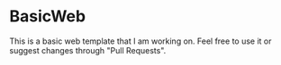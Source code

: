 BasicWeb
========

This is a basic web template that I am working on. Feel free to use it or suggest changes through "Pull Requests".
